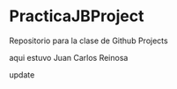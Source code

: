 # PracticaJBProject
Repositorio para la clase de Github Projects


aqui estuvo Juan Carlos Reinosa

update
